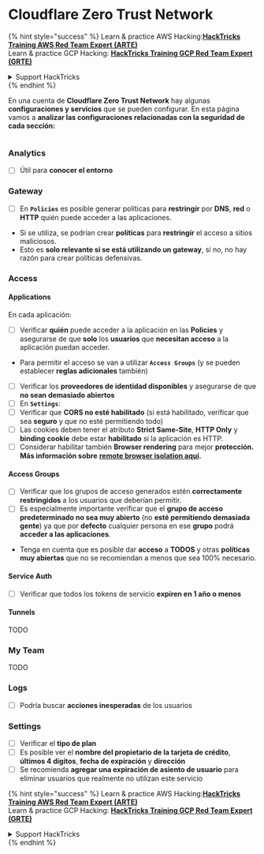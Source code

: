 # Cloudflare Zero Trust Network

{% hint style="success" %}
Learn & practice AWS Hacking:<img src="../../.gitbook/assets/image (1).png" alt="" data-size="line">[**HackTricks Training AWS Red Team Expert (ARTE)**](https://training.hacktricks.xyz/courses/arte)<img src="../../.gitbook/assets/image (1).png" alt="" data-size="line">\
Learn & practice GCP Hacking: <img src="../../.gitbook/assets/image (2).png" alt="" data-size="line">[**HackTricks Training GCP Red Team Expert (GRTE)**<img src="../../.gitbook/assets/image (2).png" alt="" data-size="line">](https://training.hacktricks.xyz/courses/grte)

<details>

<summary>Support HackTricks</summary>

* Check the [**subscription plans**](https://github.com/sponsors/carlospolop)!
* **Join the** 💬 [**Discord group**](https://discord.gg/hRep4RUj7f) or the [**telegram group**](https://t.me/peass) or **follow** us on **Twitter** 🐦 [**@hacktricks\_live**](https://twitter.com/hacktricks\_live)**.**
* **Share hacking tricks by submitting PRs to the** [**HackTricks**](https://github.com/carlospolop/hacktricks) and [**HackTricks Cloud**](https://github.com/carlospolop/hacktricks-cloud) github repos.

</details>
{% endhint %}

En una cuenta de **Cloudflare Zero Trust Network** hay algunas **configuraciones y servicios** que se pueden configurar. En esta página vamos a **analizar las configuraciones relacionadas con la seguridad de cada sección:**

<figure><img src="../../.gitbook/assets/image (206).png" alt=""><figcaption></figcaption></figure>

### Analytics

* [ ] Útil para **conocer el entorno**

### **Gateway**

* [ ] En **`Policies`** es posible generar políticas para **restringir** por **DNS**, **red** o **HTTP** quién puede acceder a las aplicaciones.
* Si se utiliza, se podrían crear **políticas** para **restringir** el acceso a sitios maliciosos.
* Esto es **solo relevante si se está utilizando un gateway**, si no, no hay razón para crear políticas defensivas.

### Access

#### Applications

En cada aplicación:

* [ ] Verificar **quién** puede acceder a la aplicación en las **Policies** y asegurarse de que **solo** los **usuarios** que **necesitan acceso** a la aplicación puedan acceder.
* Para permitir el acceso se van a utilizar **`Access Groups`** (y se pueden establecer **reglas adicionales** también)
* [ ] Verificar los **proveedores de identidad disponibles** y asegurarse de que **no sean demasiado abiertos**
* [ ] En **`Settings`**:
* [ ] Verificar que **CORS no esté habilitado** (si está habilitado, verificar que sea **seguro** y que no esté permitiendo todo)
* [ ] Las cookies deben tener el atributo **Strict Same-Site**, **HTTP Only** y **binding cookie** debe estar **habilitado** si la aplicación es HTTP.
* [ ] Considerar habilitar también **Browser rendering** para mejor **protección. Más información sobre** [**remote browser isolation aquí**](https://blog.cloudflare.com/cloudflare-and-remote-browser-isolation/)**.**

#### **Access Groups**

* [ ] Verificar que los grupos de acceso generados estén **correctamente restringidos** a los usuarios que deberían permitir.
* [ ] Es especialmente importante verificar que el **grupo de acceso predeterminado no sea muy abierto** (no **esté permitiendo demasiada gente**) ya que por **defecto** cualquier persona en ese **grupo** podrá **acceder a las aplicaciones**.
* Tenga en cuenta que es posible dar **acceso** a **TODOS** y otras **políticas muy abiertas** que no se recomiendan a menos que sea 100% necesario.

#### Service Auth

* [ ] Verificar que todos los tokens de servicio **expiren en 1 año o menos**

#### Tunnels

TODO

### My Team

TODO

### Logs

* [ ] Podría buscar **acciones inesperadas** de los usuarios

### Settings

* [ ] Verificar el **tipo de plan**
* [ ] Es posible ver el **nombre del propietario de la tarjeta de crédito**, **últimos 4 dígitos**, **fecha de expiración** y **dirección**
* [ ] Se recomienda **agregar una expiración de asiento de usuario** para eliminar usuarios que realmente no utilizan este servicio

{% hint style="success" %}
Learn & practice AWS Hacking:<img src="../../.gitbook/assets/image (1).png" alt="" data-size="line">[**HackTricks Training AWS Red Team Expert (ARTE)**](https://training.hacktricks.xyz/courses/arte)<img src="../../.gitbook/assets/image (1).png" alt="" data-size="line">\
Learn & practice GCP Hacking: <img src="../../.gitbook/assets/image (2).png" alt="" data-size="line">[**HackTricks Training GCP Red Team Expert (GRTE)**<img src="../../.gitbook/assets/image (2).png" alt="" data-size="line">](https://training.hacktricks.xyz/courses/grte)

<details>

<summary>Support HackTricks</summary>

* Check the [**subscription plans**](https://github.com/sponsors/carlospolop)!
* **Join the** 💬 [**Discord group**](https://discord.gg/hRep4RUj7f) or the [**telegram group**](https://t.me/peass) or **follow** us on **Twitter** 🐦 [**@hacktricks\_live**](https://twitter.com/hacktricks\_live)**.**
* **Share hacking tricks by submitting PRs to the** [**HackTricks**](https://github.com/carlospolop/hacktricks) and [**HackTricks Cloud**](https://github.com/carlospolop/hacktricks-cloud) github repos.

</details>
{% endhint %}
